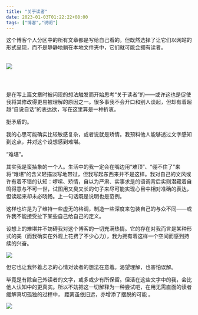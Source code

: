 ```yaml
---
title: "关于读者"
date: 2023-01-03T01:22:22+08:00
tags: ["博客","说明"]
---
```


这个博客个人分区中的所有文章都是写给自己看的。但既然选择了让它们以网站的形式呈现，而不是静静地躺在本地文件夹中，它们就可能会拥有读者。

<img style = "margin-top : 20px ;margin-bottom: 44px;" src = "https://cdn.jsdelivr.net/gh/AlexLiu2022/resources/img/a-website-on-the-internet.jpg" />

是在写上篇文章时被闪现的想法触发而开始思考“关于读者”的——或许这也是促使我将其修改得更易被理解的原因之一。很多事我不会开口和别人谈起，但却有着超越“自说自话”的表达欲，写在这里算是一种折衷。

挺矛盾的。

我的心思可能确实比较敏感复杂，或者说就是矫情。我预料他人能够透过文字感知到这点，并对这个设想感到难堪。

“难堪”。

 其实我是蛮抽象的一个人。生活中的我一定会在嘴边用“难顶”、“绷不住了”来将“难堪”的含义轻描淡写地带过，但我写起东西来并不是这样。我对自己的文风或许有着不错的认知：啰嗦、矫情，自以为严肃、实事求是的语调背后实则潜藏着自鸣得意与不可一世，试图用又臭又长的句子来尽可能实现心目中相对准确的表达，但读起来却未必晓畅。上一句话既是说明也是范例。


这样也许是为了维持一些虚无的格调，制造一些深度来包装自己的与众不同——或许我不能接受扯下某些自己给自己的定义。

设想上的难堪并不妨碍我对这个博客的一切充满热情。它的存在对我而言是某种形式的美（而我确实在外观上花费了不少心力），我为拥有着这样一个空间而感到持续的兴奋。

![](https://cdn.jsdelivr.net/gh/AlexLiu2022/resources/img/oxygen-not-included.png)


但它也让我怀着忐忑的心情对读者的想法在意着。渴望理解，也害怕误解。

毕竟是有除自己外读者的文字，或多或少有所保留。但活在这些文字中的我，会比他人认知中的更真实。所以不妨把这一切解释为一种尝试吧，在用无需直面的读者缓解真切孤独的过程中， 距离虽依旧远，亦增添了摆脱的可能 。

![](https://cdn.jsdelivr.net/gh/AlexLiu2022/resources/img/night-sky.jpg)


 
